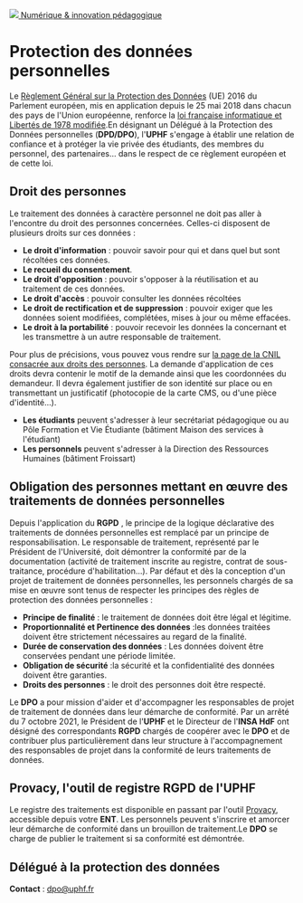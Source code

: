 [ ![](https://numerique.uphf.fr/sites/default/files/UPHF_logo.svg) Numérique & innovation pédagogique ](https://numerique.uphf.fr/ "Accueil - Université Polytechnique Hauts-de-France - Numérique & Innovation Pédagogique")

# Protection des données personnelles
Le [Règlement Général sur la Protection des Données](https://www.cnil.fr/fr/comprendre-le-rgpd "vers le site de la CNIL - nouvelle fenêtre") (UE) 2016 du Parlement européen, mis en application depuis le 25 mai 2018 dans chacun des pays de l'Union européenne, renforce la [loi française informatique et Libertés de 1978 modifiée](https://www.legifrance.gouv.fr/affichTexte.do?cidTexte=JORFTEXT000000886460 "vers le site legifrance.gouv.fr - nouvelle fenêtre").En désignant un Délégué à la Protection des Données personnelles (**DPD/DPO**), l'**UPHF** s'engage à établir une relation de confiance et à protéger la vie privée des étudiants, des membres du personnel, des partenaires… dans le respect de ce règlement européen et de cette loi.
## Droit des personnes
Le traitement des données à caractère personnel ne doit pas aller à l'encontre du droit des personnes concernées. Celles-ci disposent de plusieurs droits sur ces données : 
  * **Le droit d'information** : pouvoir savoir pour qui et dans quel but sont récoltées ces données. 
  * **Le recueil du consentement**.
  * **Le droit d'opposition** : pouvoir s'opposer à la réutilisation et au traitement de ces données.
  * **Le droit d'accès** : pouvoir consulter les données récoltées
  * **Le droit de rectification et de suppression** : pouvoir exiger que les données soient modifiées, complétées, mises à jour ou même effacées.
  * **Le droit à la portabilité** : pouvoir recevoir les données la concernant et les transmettre à un autre responsable de traitement.


Pour plus de précisions, vous pouvez vous rendre sur [la page de la CNIL consacrée aux droits des personnes](https://www.cnil.fr/fr/respecter-les-droits-des-personnes "vers le site de la CNIL - nouvelle fenêtre").
La demande d'application de ces droits devra contenir le motif de la demande ainsi que les coordonnées du demandeur. Il devra également justifier de son identité sur place ou en transmettant un justificatif (photocopie de la carte CMS, ou d'une pièce d'identité…).
  * **Les étudiants** peuvent s'adresser à leur secrétariat pédagogique ou au Pôle Formation et Vie Étudiante (bâtiment Maison des services à l'étudiant)
  * **Les personnels** peuvent s'adresser à la Direction des Ressources Humaines (bâtiment Froissart)


## Obligation des personnes mettant en œuvre des traitements de données personnelles
Depuis l'application du **RGPD** , le principe de la logique déclarative des traitements de données personnelles est remplacé par un principe de responsabilisation. Le responsable de traitement, représenté par le Président de l'Université, doit démontrer la conformité par de la documentation (activité de traitement inscrite au registre, contrat de sous-traitance, procédure d'habilitation…). Par défaut et dès la conception d'un projet de traitement de données personnelles, les personnels chargés de sa mise en œuvre sont tenus de respecter les principes des règles de protection des données personnelles :
  * **Principe de finalité** : le traitement de données doit être légal et légitime.
  * **Proportionnalité et Pertinence des données** :les données traitées doivent être strictement nécessaires au regard de la finalité.
  * **Durée de conservation des données** : Les données doivent être conservées pendant une période limitée.
  * **Obligation de sécurité** :la sécurité et la confidentialité des données doivent être garanties.
  * **Droits des personnes** : le droit des personnes doit être respecté.


Le **DPO** a pour mission d'aider et d'accompagner les responsables de projet de traitement de données dans leur démarche de conformité.
Par un arrêté du 7 octobre 2021, le Président de l'**UPHF** et le Directeur de l'**INSA HdF** ont désigné des correspondants **RGPD** chargés de coopérer avec le **DPO** et de contribuer plus particulièrement dans leur structure à l'accompagnement des responsables de projet dans la conformité de leurs traitements de données.

## Provacy, l'outil de registre RGPD de l'UPHF
Le registre des traitements est disponible en passant par l'outil [Provacy](https://numerique.uphf.fr/services/provacy-protection-des-donn%C3%A9es-personnelles), accessible depuis votre **ENT**.
Les personnels peuvent s'inscrire et amorcer leur démarche de conformité dans un brouillon de traitement.Le **DPO** se charge de publier le traitement si sa conformité est démontrée.
## Délégué à la protection des données
**Contact** : dpo@uphf.fr